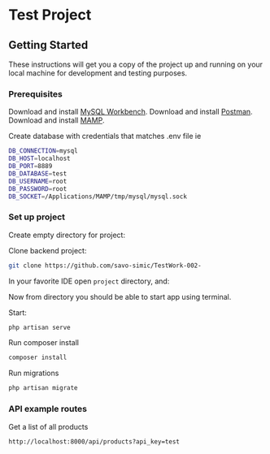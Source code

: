 # Test Project

## Getting Started

These instructions will get you a copy of the project up and running on your local machine for development and testing purposes.

### Prerequisites

Download and install [MySQL Workbench](https://www.mysql.com/products/workbench/).
Download and install [Postman](https://www.postman.com/downloads/).
Download and install [MAMP](https://www.mamp.info/en/downloads/).

Create database with credentials that matches .env file ie
```sh
DB_CONNECTION=mysql
DB_HOST=localhost
DB_PORT=8889
DB_DATABASE=test
DB_USERNAME=root
DB_PASSWORD=root
DB_SOCKET=/Applications/MAMP/tmp/mysql/mysql.sock
```

### Set up project

Create empty directory for project:


Clone backend project:

```sh
git clone https://github.com/savo-simic/TestWork-002-
```

In your favorite IDE open `project` directory, and:

Now from  directory you should be able to start app using terminal.

Start:

```sh
php artisan serve
```


Run composer install
```sh
composer install
```

Run migrations
```sh
php artisan migrate
```


### API example routes
Get a list of all products
```sh
http://localhost:8000/api/products?api_key=test
```







